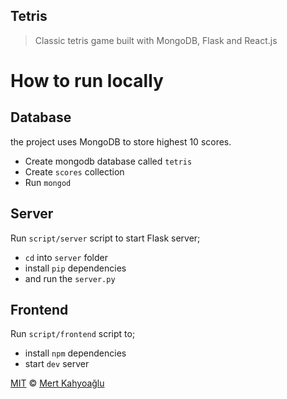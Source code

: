 Tetris
------

> Classic tetris game built with MongoDB, Flask and React.js

# How to run locally

## Database

the project uses MongoDB to store highest 10 scores.

- Create mongodb database called `tetris`
- Create `scores` collection
- Run `mongod`

## Server

Run `script/server` script to start Flask server;
- `cd` into `server` folder
- install `pip` dependencies
- and run the `server.py`

## Frontend

Run `script/frontend` script to;
- install `npm` dependencies
- start `dev` server

[MIT](http://opensource.org/licenses/MIT) © [Mert Kahyoağlu](http://mertkahyaoglu.github.io)
